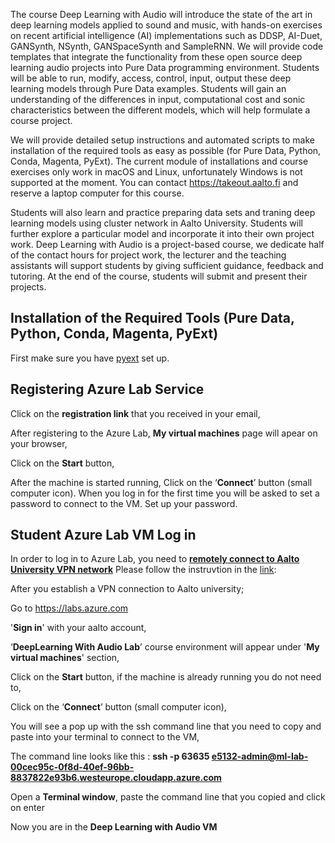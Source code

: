 The course Deep Learning with Audio will introduce the state of the art in deep learning models applied to sound and music, with hands-on exercises on recent artificial intelligence (AI) implementations such as DDSP, AI-Duet, GANSynth, NSynth, GANSpaceSynth and SampleRNN. We will provide code templates that integrate the functionality from these open source deep learning audio projects into Pure Data programming environment. Students will be able to run, modify, access, control, input, output these deep learning models through Pure Data examples. Students will gain an understanding of the differences in input, computational cost and sonic characteristics between the different models, which will help formulate a course project. 

We will provide detailed setup instructions and automated scripts to make installation of the required tools as easy as possible (for Pure Data, Python, Conda, Magenta, PyExt). The current module of installations and course exercises only work in macOS and Linux, unfortunately Windows is not supported at the moment. You can contact https://takeout.aalto.fi and reserve a laptop computer for this course. 

Students will also learn and practice preparing data sets and traning deep learning models using cluster network in Aalto University. Students will further explore a particular model and incorporate it into their own project work. Deep Learning with Audio is a project-based course, we dedicate half of the contact hours for project work, the lecturer and the teaching assistants will support students by giving sufficient guidance, feedback and tutoring. At the end of the course, students will submit and present their projects.



## Installation of the Required Tools (Pure Data, Python, Conda, Magenta, PyExt)

First make sure you have [pyext](../utilities/pyext-setup/) set up.


## Registering Azure Lab Service 

Click on the **registration link** that you received in your email,

After registering to the Azure Lab, **My virtual machines** page will apear on your browser,

Click on the **Start** button,

After the machine is started running, Click on the ‘**Connect**’ button (small computer icon). When you log in for the first time you will be asked to set a password to connect to the VM. Set up your password.


## Student Azure Lab VM Log in 

In order to log in to Azure Lab, you need to  [**remotely connect to Aalto University VPN network**](https://www.aalto.fi/en/services/establishing-a-remote-connection-vpn-to-an-aalto-network#6-remote-connection-to-students--and-employees--own-devices) Please follow the instruvtion in the [link](https://www.aalto.fi/en/services/establishing-a-remote-connection-vpn-to-an-aalto-network#6-remote-connection-to-students--and-employees--own-devices):


After you establish a VPN connection to Aalto university;

Go to https://labs.azure.com

'**Sign in**' with your aalto account,

‘**DeepLearning With Audio Lab**’ course environment will appear under '**My virtual machines**' section,

Click on the **Start** button, if the machine is already running you do not need to,

Click on the ‘**Connect**’ button (small computer icon),

You will see a pop up with the ssh command line that you need to copy and paste into your terminal to connect to the VM,

The command line looks like this : 
**ssh -p 63635 e5132-admin@ml-lab-00cec95c-0f8d-40ef-96bb-8837822e93b6.westeurope.cloudapp.azure.com**

Open a **Terminal window**, paste the command line that you copied and click on enter

Now you are in the **Deep Learning with Audio VM**
